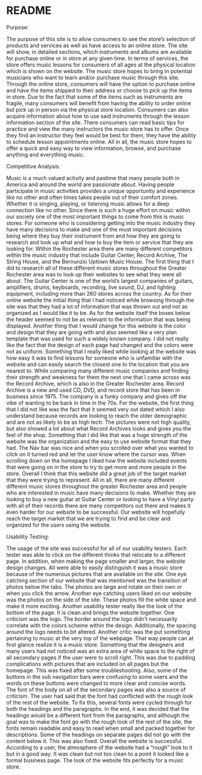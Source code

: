 # README
Purpose:
	
	
   The purpose of this site is to allow consumers to see the store’s selection of products and services as well as have access to an online store. The site will show, in detailed sections, which instruments and albums are available for purchase online or in store at any given time. In terms of services, the store offers music lessons for consumers of all ages at the physical location which is shown on the website. The music store hopes to bring in potential musicians who want to learn and/or purchase music through this site. Through the online store, consumers will have the option to purchase online and have the items shipped to their address or choose to pick up the items in store. Due to the fact that some of the items such as instruments are fragile, many consumers will benefit from having the ability to order online but pick up in person via the physical store location. Consumers can also acquire information about how to use said instruments through the lesson information section of the site. There consumers can read basic tips for practice and view the many instructors the music store has to offer. Once they find an instructor they feel would be best for them, they have the ability to schedule lesson appointments online. All in all, the music store hopes to offer a quick and easy way to view information, browse, and purchase anything and everything music. 



Competitive Analysis:


  Music is a much valued activity and pastime that many people both in America and around the world are passionate about. Having people participate in music activities provides a unique opportunity and experience like no other and often times takes people out of their comfort zones. Whether it is singing, playing, or listening music allows for a deep connection like no other. Since there is such a huge effort on music within our society one of the most important things to come from this is  music stores. For someone who is considering getting into the music industry they have many decisions to make and one of the most important decisions being where they buy their instrument from and how they are going to research and look up what and how to buy the item or service that they are looking for. 
  Within the Rochester area there are many different competitors within the music industry that include Guitar Center, Record Archive, The String House, and the Bernunzio Uptown Music House. The first thing that I did to research all of these different music stores throughout the Greater Rochester area was to look up their websites to see what they were all about. The Guitar Center is one of  the world’s largest companies of guitars, amplifiers, drums, keyboards, recording, live sound, DJ, and lighting equipment, including more than 260 stores across the country. As for their online website the initial thing that I had noticed while browsing through the site was that they had a lot of information that was thrown out and not as organized as I would like it to be. As for the website itself the boxes below the header seemed to not be as relevant to the information that was being displayed. Another thing that I would change for this website is the color and design that they are going with and also seemed like a very plan template that was used for such a widely known company. I did not really like the fact that the design of each page had changed and the colors were not as uniform. Something that I really liked while looking at the website was how easy it was to find lessons for someone who is unfamiliar with the website and can easily search the closest one to the location that you are nearest to. 
  While comparing many different music companies and finding their strength and weakness for them the next one that I came across was the Record Archive, which is also in the Greater Rochester area. Record Archive is a new and used CD, DVD, and record store that has been in business since 1975. The company is a funky company and gives off the vibe of wanting to be back in time in the 70s. For the website, the first thing that I did not like was the fact that it seemed very out dated which I also understand because records are looking to reach the older demographic and are not as likely to be as high tech. The pictures were not high quality, but also showed a lot about what Record Archives looks and gives you the feel of the shop. Something that I did like that was a huge strength of the website was the organization and the easy to use website format that they had. The Nav bar was nice and when you scrolled over what you wanted to click on it turned red and let the user know where the cursor was. When scrolling down on the homepage I liked how the website included events that were going on in the store to try to get more and more people in the store. Overall I think that this website did a great job of the target market that they were trying to represent. 
  All in all, there are many different different music stores throughout the greater Rochester area and people who are interested in music have many decisions to make. Whether they are looking to buy a new guitar at Guitar Center or looking to have a Vinyl party with all of their records there are many competitors out there and makes it even harder for our website to be successful. Our website will hopefully reach the target market that we are trying to find and be clear and organized for the users using the website. 



Usability Testing: 


  The usage of the site was successful for all of our usability testers. Each tester was able to click on the different thinks that relocate to a different page. In addition, when making the page smaller and larger, the website design changes. All were able to easily distinguish it was a music store because of the numerous pictures that are available on the site. 
  One eye catching section of our website that was mentioned was the transition of photos below the tabs. The photos are large and rotate on their own or when you click the arrow. Another eye catching users liked on our website was the photos on the side of the site. These photos fill the white space and make it more exciting. Another usability tester really like the look of the bottom of the page. It is clean and brings the website together. 
  One criticism was the logo. The border around the logo didn’t necessarily correlate with the colors scheme within the design. Additionally, the spacing around the logo needs to bit altered. Another critic was the put something pertaining to music at the very top of the webpage. That way people can at first glance realize it is a music store.
  Something that the designers and many users had not noticed was an extra area of white space to the right of all secondary pages if the user were to scroll right. This was due to padding complications with pictures that are included on all pages but the homepage. This was fixed after some troubleshooting. Also, some of the buttons in the sub navigation bars were confusing to some users and the words on these buttons were changed to more clear and concise words. 
  The font of the body on all of the secondary pages was also a source of criticism. The user had said that the font had conflicted with the rough look of the rest of the website. To fix this, several fonts were cycled through for both the headings and the paragraphs. In the end, it was decided that the headings would be a different font from the paragraphs, and although the goal was to make the font go with the rough look of the rest of the site, the fonts remain readable and easy to read when small and packed together for descriptions. Some of the headings on separate pages did not go with the content below it. This was also fixed.
  Overall the website is successful. According to a user, the atmosphere of the website had a “rough” look to it but in a good way. It was clean but not too clean to a point it looked like a formal business page. The look of the website fits perfectly for a music store. 

